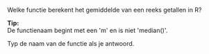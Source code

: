 Welke functie berekent het gemiddelde van een reeks getallen in R?

**Tip:**  
De functienaam begint met een 'm' en is niet 'median()'.

Typ de naam van de functie als je antwoord.
